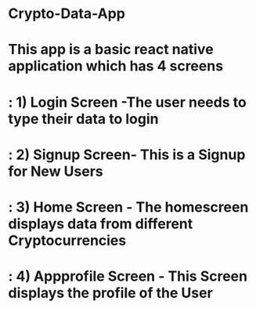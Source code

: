 # Crypto-Data-App
# This app is a basic react native application which has 4 screens 
# : 1) Login Screen -The user needs to type their data to login
# : 2) Signup Screen- This is a Signup for New Users 
# : 3) Home Screen - The homescreen displays data from different Cryptocurrencies 
# : 4) Appprofile Screen - This Screen displays the profile of the User  
